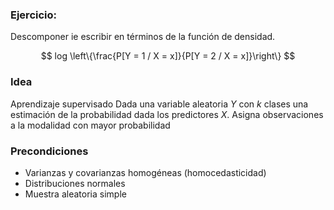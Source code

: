 
### Ejercicio:
Descomponer ie escribir en términos de la función de densidad.

$$
log \left\{\frac{P[Y = 1 / X = x]}{P[Y = 2 / X = x]}\right\}
$$


### Idea
Aprendizaje supervisado
Dada una variable aleatoria $Y$ con $k$ clases una estimación de la probabilidad dada los predictores $X$.
Asigna observaciones a la modalidad con mayor probabilidad


### Precondiciones

* Varianzas y covarianzas homogéneas (homocedasticidad)
* Distribuciones normales
* Muestra aleatoria simple